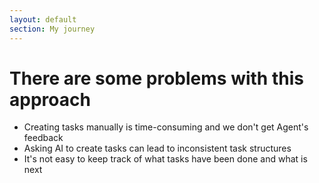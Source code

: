 ```yaml
---
layout: default
section: My journey
---
```


# There are some problems with this approach

<v-clicks>

* Creating tasks manually is time-consuming and we don't get Agent's feedback
* Asking AI to create tasks can lead to inconsistent task structures
* It's not easy to keep track of what tasks have been done and what is next

</v-clicks>

